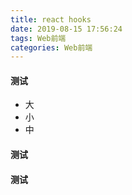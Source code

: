 ```yaml
---
title: react hooks
date: 2019-08-15 17:56:24
tags: Web前端
categories: Web前端
---
```




#### 测试

* 大
* 小
* 中



#### 测试



#### 测试